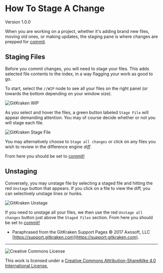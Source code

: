 # How To Stage A Change

Version 1.0.0

When you are working on a project, whether it's adding brand new files, moving old ones, or making updates, the staging pane is where changes are prepped for [commit](https://github.com/UGE-RPG/UGE-RPG/blob/master/project_documentation/How_To_Commit_A_Change.md).

## Staging Files

Before you commit changes, you will need to stage your files. This adds selected file contents to the index, in a way flagging your work as good to go.

To start, select the `//WIP` node to see all your files on the right panel (or towards the bottom depending on your window size).

![GitKraken WIP](https://support.gitkraken.com/img/documentation/working-with-files/commits/WIP-stage.png)

As you select and hover the files, a green button labeled `Stage File` 
will appear demanding attention. You may of course decide whether or not you will stage each file.

![GitKraken Stage File](https://support.gitkraken.com/img/documentation/working-with-files/staging/stage-file.png)

You may alternatively choose to `Stage all changes` or click on any files you wish to review in the difference engine *diff*.

From here you should be set to [commit!](https://github.com/UGE-RPG/UGE-RPG/blob/master/project_documentation/How_To_Commit_A_Change.md)

## Unstaging

Conversely, you may unstage file by selecting a staged file and hitting the red `Unstage` button that appears. If you click on a file to view the diff, you can selectively unstage lines or hunks.

![GitKraken Unstage](https://support.gitkraken.com/img/documentation/working-with-files/staging/unstage.png)

If you need to unstage all your files, we then use the red `Unstage all changes` button just above the `Staged Files` section. From here you should be set to [commit!](https://github.com/UGE-RPG/UGE-RPG/blob/master/project_documentation/How_To_Commit_A_Change.md)

- Paraphrased from the GitKraken Support Pages &copy; 2017 Axosoft, LLC [https://support.gitkraken.com](https://support.gitkraken.com).

---

![Creative Commons License](https://i.creativecommons.org/l/by-sa/4.0/88x31.png "Creative Commons License")

This work is licensed under a [Creative Commons Attribution-ShareAlike 4.0 International License.](https://creativecommons.org/licenses/by-sa/4.0/)
